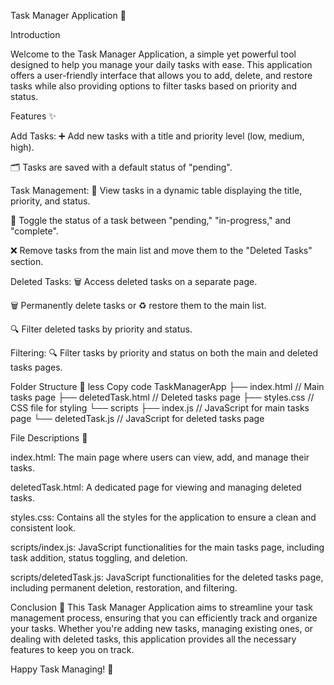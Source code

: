 Task Manager Application 📝

Introduction

Welcome to the Task Manager Application, a simple yet powerful tool designed to help you manage your daily tasks with ease. This application offers a user-friendly interface that allows you to add, delete, and restore tasks while also providing options to filter tasks based on priority and status.

Features ✨

Add Tasks:
➕ Add new tasks with a title and priority level (low, medium, high).

🗂️ Tasks are saved with a default status of "pending".

Task Management:
👀 View tasks in a dynamic table displaying the title, priority, and status.

🔄 Toggle the status of a task between "pending," "in-progress," and "complete".

❌ Remove tasks from the main list and move them to the "Deleted Tasks" section.

Deleted Tasks:
🗑️ Access deleted tasks on a separate page.

🗑️ Permanently delete tasks or ♻️ restore them to the main list.

🔍 Filter deleted tasks by priority and status.

Filtering:
🔍 Filter tasks by priority and status on both the main and deleted tasks pages.

Folder Structure 📂
less
Copy code
TaskManagerApp
├── index.html         // Main tasks page
├── deletedTask.html   // Deleted tasks page
├── styles.css         // CSS file for styling
└── scripts
    ├── index.js       // JavaScript for main tasks page
    └── deletedTask.js // JavaScript for deleted tasks page
    
File Descriptions 📄

index.html:
The main page where users can view, add, and manage their tasks.

deletedTask.html:
A dedicated page for viewing and managing deleted tasks.

styles.css:
Contains all the styles for the application to ensure a clean and consistent look.

scripts/index.js:
JavaScript functionalities for the main tasks page, including task addition, status toggling, and deletion.

scripts/deletedTask.js:
JavaScript functionalities for the deleted tasks page, including permanent deletion, restoration, and filtering.

Conclusion 🎉
This Task Manager Application aims to streamline your task management process, ensuring that you can efficiently track and organize your tasks. Whether you're adding new tasks, managing existing ones, or dealing with deleted tasks, this application provides all the necessary features to keep you on track.

Happy Task Managing! 🚀
